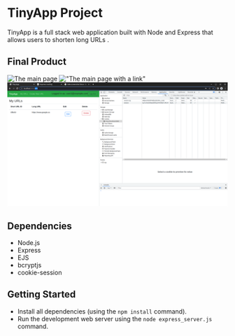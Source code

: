 # TinyApp Project

TinyApp is a full stack web application built with Node and Express that allows users to shorten long URLs .

## Final Product

![The main page]()
!["The main page with a link"](#)
!["The page with a cookie once logged in"](https://github.com/Eds-Dbug/tinyapp/blob/master/docs/TinyApp_with_cookie.png)

## Dependencies

- Node.js
- Express
- EJS
- bcryptjs
- cookie-session

## Getting Started

- Install all dependencies (using the `npm install` command).
- Run the development web server using the `node express_server.js` command.